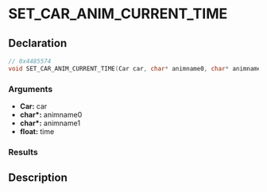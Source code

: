 # SET_CAR_ANIM_CURRENT_TIME

## Declaration
```cpp
// 0x4485574
void SET_CAR_ANIM_CURRENT_TIME(Car car, char* animname0, char* animname1, float time);
```

### Arguments
- **Car:** car
- **char\*:** animname0
- **char\*:** animname1
- **float:** time

### Results

## Description
